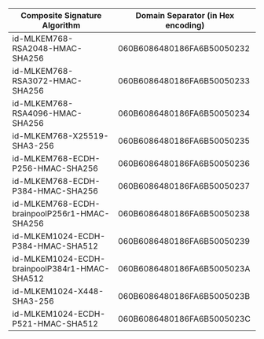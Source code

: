 | Composite Signature Algorithm                 | Domain Separator (in Hex encoding)|
| ---------------------------------------       | ----------------------------------|
| id-MLKEM768-RSA2048-HMAC-SHA256               | 060B6086480186FA6B50050232 |
| id-MLKEM768-RSA3072-HMAC-SHA256               | 060B6086480186FA6B50050233 |
| id-MLKEM768-RSA4096-HMAC-SHA256               | 060B6086480186FA6B50050234 |
| id-MLKEM768-X25519-SHA3-256                   | 060B6086480186FA6B50050235 |
| id-MLKEM768-ECDH-P256-HMAC-SHA256             | 060B6086480186FA6B50050236 |
| id-MLKEM768-ECDH-P384-HMAC-SHA256             | 060B6086480186FA6B50050237 |
| id-MLKEM768-ECDH-brainpoolP256r1-HMAC-SHA256  | 060B6086480186FA6B50050238 |
| id-MLKEM1024-ECDH-P384-HMAC-SHA512            | 060B6086480186FA6B50050239 |
| id-MLKEM1024-ECDH-brainpoolP384r1-HMAC-SHA512 | 060B6086480186FA6B5005023A |
| id-MLKEM1024-X448-SHA3-256                    | 060B6086480186FA6B5005023B |
| id-MLKEM1024-ECDH-P521-HMAC-SHA512            | 060B6086480186FA6B5005023C |
